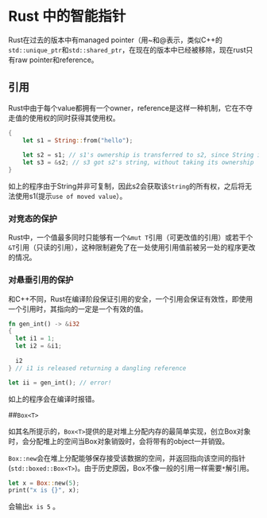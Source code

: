 # Rust 中的智能指针

Rust在过去的版本中有managed pointer（用~和@表示，类似C++的`std::unique_ptr`和`std::shared_ptr`，在现在的版本中已经被移除，现在rust只有raw pointer和reference。

## 引用

Rust中由于每个value都拥有一个owner，reference是这样一种机制，它在不夺走值的使用权的同时获得其使用权。

```rust
{
    let s1 = String::from("hello");
  
	let s2 = s1; // s1's ownership is transferred to s2, since String is not Copy
  	let s3 = &s2; // s3 got s2's string, without taking its ownership
}
```

如上的程序由于String并非可复制，因此s2会获取该`String`的所有权，之后将无法使用s1(提示`use of moved value`）。

### 对竞态的保护

Rust中，一个值最多同时只能够有一个`&mut T`引用（可更改值的引用）或若干个`&T`引用（只读的引用），这种限制避免了在一处使用引用值前被另一处的程序更改的情况。

### 对悬垂引用的保护

和C++不同，Rust在编译阶段保证引用的安全，一个引用会保证有效性，即使用一个引用时，其指向的一定是一个有效的值。

```rust
fn gen_int() -> &i32
{
  let i1 = 1;
  let i2 = &i1;
  
  i2
} // i1 is released returning a dangling reference

let ii = gen_int(); // error! 
```

如上的程序会在编译时报错。

##`Box<T>`

如其名所提示的，`Box<T>`提供的是对堆上分配内存的最简单实现，创立Box对象时，会分配堆上的空间当Box对象销毁时，会将带有的object一并销毁。

`Box::new`会在堆上分配能够保存接受该数据的空间，并返回指向该空间的指针(`std::boxed::Box<T>`)。由于历史原因，Box不像一般的引用一样需要`*`解引用。

```rust
let x = Box::new(5);
print("x is {}", x);
```

会输出`x is 5` 。